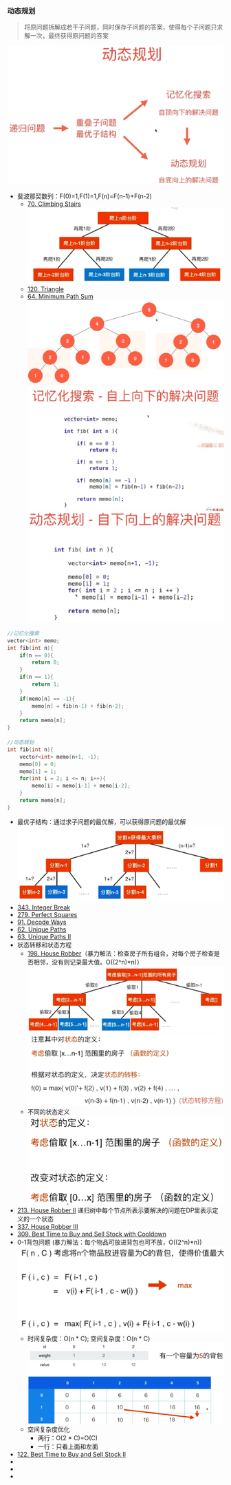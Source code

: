 ### 动态规划
> 将原问题拆解成若干子问题，同时保存子问题的答案，使得每个子问题只求解一次，最终获得原问题的答案

![动态规划](动态规划.png)

- 斐波那契数列：F(0)=1,F(1)=1,F(n)=F(n-1)+F(n-2)
    - [70. Climbing Stairs](https://leetcode.com/problems/climbing-stairs/)
    ![爬楼梯](爬楼梯.png)
    - [120. Triangle](https://leetcode.com/problems/triangle/)
    - [64. Minimum Path Sum](https://leetcode.com/problems/minimum-path-sum/)
![斐波那契数列](斐波那契数列.png)
![记忆化搜索](记忆化搜索.png)
![动态规划自下而上](动态规划自下而上.png)
```c
//记忆化搜索
vector<int> memo;
int fib(int n){
    if(n == 0){
        return 0;
    }
    if(n == 1){
        return 1;
    }
    if(memo[n] == -1){
        memo[n] = fib(n-1) + fib(n-2);
    }
    return memo[n];
}

//动态规划
int fib(int n){
    vector<int> memo(n+1, -1);
    memo[0] = 0;
    memo[1] = 1;
    for(int i = 2; i <= n; i++){
        memo[i] = memo[i-1] + memo[i-2];
    }
    return memo[n];
}
```
- 最优子结构：通过求子问题的最优解，可以获得原问题的最优解
![整数分解](整数分解.png)
- [343. Integer Break](https://leetcode.com/problems/integer-break/)
- [279. Perfect Squares](https://leetcode.com/problems/perfect-squares/)
- [91. Decode Ways](https://leetcode.com/problems/decode-ways/)
- [62. Unique Paths](https://leetcode.com/problems/unique-paths/)
- [63. Unique Paths II](https://leetcode.com/problems/unique-paths-ii/)
- 状态转移和状态方程
    - [198. House Robber](https://leetcode.com/problems/house-robber/)（暴力解法：检查房子所有组合，对每个房子检查是否相邻，没有则记录最大值。O((2^n)*n)）
    ![HouseRobber](HouseRobber.png)
    ![HouseRobber状态方程](HouseRobber状态方程.png)
    - 不同的状态定义
    ![HouseRobber状态方程2](HouseRobber状态方程2.png)
- [213. House Robber II](https://leetcode.com/problems/house-robber-ii/)
递归树中每个节点所表示要解决的问题在DP里表示定义的一个状态
- [337. House Robber III](https://leetcode.com/problems/house-robber-iii/)
- [309. Best Time to Buy and Sell Stock with Cooldown](https://leetcode.com/problems/best-time-to-buy-and-sell-stock-with-cooldown/)
- 0-1背包问题 (暴力解法：每个物品可放进背包也可不放，O((2^n)*n))
  ![背包问题](01背包问题.png)
  - 时间复杂度：O(n * C); 空间复杂度：O(n * C)
  ![背包问题](01背包问题2.png)
  - 空间复杂度优化
    - 两行：O(2 * C)=O(C)
    - 一行：只看上面和左面
- [122. Best Time to Buy and Sell Stock II](https://leetcode.com/problems/best-time-to-buy-and-sell-stock-ii/)
- []()
- []()
- []()

